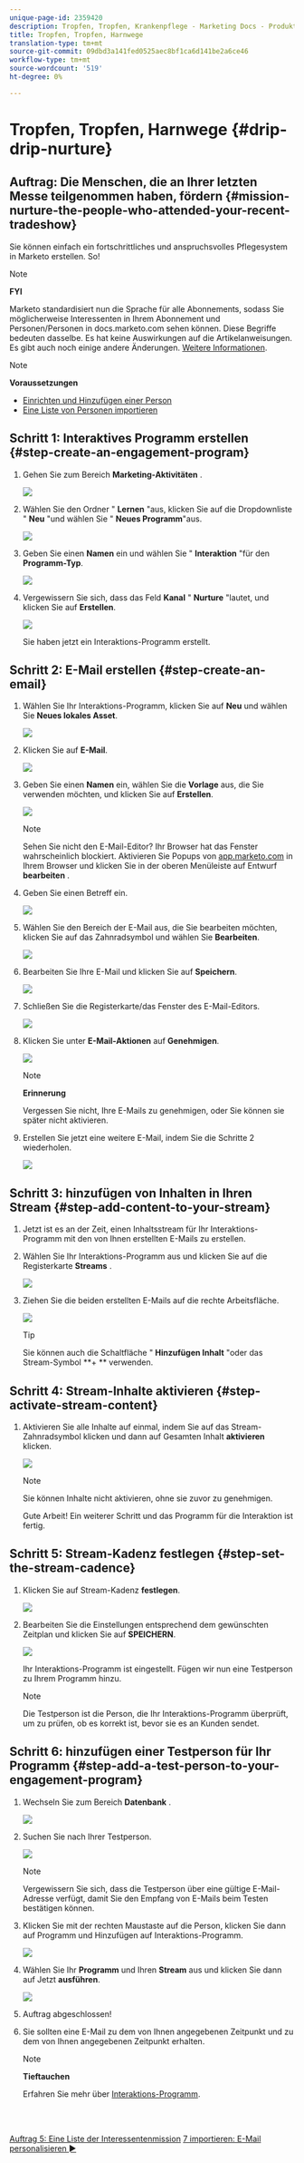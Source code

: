 ```yaml
---
unique-page-id: 2359420
description: Tropfen, Tropfen, Krankenpflege - Marketing Docs - Produktdokumentation
title: Tropfen, Tropfen, Harnwege
translation-type: tm+mt
source-git-commit: 09dbd3a141fed0525aec8bf1ca6d141be2a6ce46
workflow-type: tm+mt
source-wordcount: '519'
ht-degree: 0%

---
```



# Tropfen, Tropfen, Harnwege {#drip-drip-nurture}

## Auftrag: Die Menschen, die an Ihrer letzten Messe teilgenommen haben, fördern {#mission-nurture-the-people-who-attended-your-recent-tradeshow}

Sie können einfach ein fortschrittliches und anspruchsvolles Pflegesystem in Marketo erstellen. So!

>[!NOTE]
>
>**FYI**
>
>Marketo standardisiert nun die Sprache für alle Abonnements, sodass Sie möglicherweise Interessenten in Ihrem Abonnement und Personen/Personen in docs.marketo.com sehen können. Diese Begriffe bedeuten dasselbe. Es hat keine Auswirkungen auf die Artikelanweisungen. Es gibt auch noch einige andere Änderungen. [Weitere Informationen](http://docs.marketo.com/display/DOCS/Updates+to+Marketo+Terminology).

>[!NOTE]
>
>**Voraussetzungen**
>
>* [Einrichten und Hinzufügen einer Person](get-set-up-and-add-a-person.md)
>* [Eine Liste von Personen importieren](import-a-list-of-people.md)

>



## Schritt 1: Interaktives Programm erstellen {#step-create-an-engagement-program}

1. Gehen Sie zum Bereich **Marketing-Aktivitäten** .

   ![](assets/one-3.png)

1. Wählen Sie den Ordner &quot; **Lernen** &quot;aus, klicken Sie auf die Dropdownliste &quot; **Neu** &quot;und wählen Sie &quot; **Neues Programm**&quot;aus.

   ![](assets/two-4.png)

1. Geben Sie einen **Namen** ein und wählen Sie &quot; **Interaktion** &quot;für den **Programm-Typ**.

   ![](assets/three-3.png)

1. Vergewissern Sie sich, dass das Feld **Kanal** &quot; **Nurture** &quot;lautet, und klicken Sie auf **Erstellen**.

   ![](assets/four-2.png)

   Sie haben jetzt ein Interaktions-Programm erstellt.

## Schritt 2: E-Mail erstellen {#step-create-an-email}

1. Wählen Sie Ihr Interaktions-Programm, klicken Sie auf **Neu** und wählen Sie **Neues lokales Asset**.

   ![](assets/five-3.png)

1. Klicken Sie auf **E-Mail**.

   ![](assets/six-3.png)

1. Geben Sie einen **Namen** ein, wählen Sie die **Vorlage** aus, die Sie verwenden möchten, und klicken Sie auf **Erstellen**.

   ![](assets/seven-4.png)

   >[!NOTE]
   >
   >Sehen Sie nicht den E-Mail-Editor? Ihr Browser hat das Fenster wahrscheinlich blockiert. Aktivieren Sie Popups von [app.marketo.com](http://app.marketo.com) in Ihrem Browser und klicken Sie in der oberen Menüleiste auf Entwurf **bearbeiten** .

1. Geben Sie einen Betreff ein.

   ![](assets/eight-2.png)

1. Wählen Sie den Bereich der E-Mail aus, die Sie bearbeiten möchten, klicken Sie auf das Zahnradsymbol und wählen Sie **Bearbeiten**.

   ![](assets/nine-1.png)

1. Bearbeiten Sie Ihre E-Mail und klicken Sie auf **Speichern**.

   ![](assets/ten-3.png)

1. Schließen Sie die Registerkarte/das Fenster des E-Mail-Editors.

   ![](assets/eleven-3.png)

1. Klicken Sie unter **E-Mail-Aktionen** auf **Genehmigen**.

   ![](assets/twelve-2.png)

   >[!NOTE]
   >
   >**Erinnerung**
   >
   >
   >Vergessen Sie nicht, Ihre E-Mails zu genehmigen, oder Sie können sie später nicht aktivieren.

1. Erstellen Sie jetzt eine weitere E-Mail, indem Sie die Schritte 2 wiederholen.

   ![](assets/thirteen-2.png)

## Schritt 3: hinzufügen von Inhalten in Ihren Stream {#step-add-content-to-your-stream}

1. Jetzt ist es an der Zeit, einen Inhaltsstream für Ihr Interaktions-Programm mit den von Ihnen erstellten E-Mails zu erstellen.
1. Wählen Sie Ihr Interaktions-Programm aus und klicken Sie auf die Registerkarte **Streams** .

   ![](assets/fourteen-2.png)

1. Ziehen Sie die beiden erstellten E-Mails auf die rechte Arbeitsfläche.

   ![](assets/fifteen-2.png)

   >[!TIP]
   >
   >Sie können auch die Schaltfläche &quot; **Hinzufügen Inhalt** &quot;oder das Stream-Symbol **+ ** verwenden.

## Schritt 4: Stream-Inhalte aktivieren {#step-activate-stream-content}

1. Aktivieren Sie alle Inhalte auf einmal, indem Sie auf das Stream-Zahnradsymbol klicken und dann auf Gesamten Inhalt **aktivieren** klicken.

   ![](assets/image2014-9-24-12-3a48-3a28.png)

   >[!NOTE]
   >
   >Sie können Inhalte nicht aktivieren, ohne sie zuvor zu genehmigen.

   Gute Arbeit! Ein weiterer Schritt und das Programm für die Interaktion ist fertig.

## Schritt 5: Stream-Kadenz festlegen {#step-set-the-stream-cadence}

1. Klicken Sie auf Stream-Kadenz **festlegen**.

   ![](assets/seventeen.png)

1. Bearbeiten Sie die Einstellungen entsprechend dem gewünschten Zeitplan und klicken Sie auf **SPEICHERN**.

   ![](assets/image2014-9-24-12-3a49-3a5.png)

   Ihr Interaktions-Programm ist eingestellt. Fügen wir nun eine Testperson zu Ihrem Programm hinzu.

   >[!NOTE]
   >
   >Die Testperson ist die Person, die Ihr Interaktions-Programm überprüft, um zu prüfen, ob es korrekt ist, bevor sie es an Kunden sendet.

## Schritt 6: hinzufügen einer Testperson für Ihr Programm {#step-add-a-test-person-to-your-engagement-program}

1. Wechseln Sie zum Bereich **Datenbank** .

   ![](assets/nineteen-1.png)

1. Suchen Sie nach Ihrer Testperson.

   ![](assets/twenty-1.png)

   >[!NOTE]
   >
   >Vergewissern Sie sich, dass die Testperson über eine gültige E-Mail-Adresse verfügt, damit Sie den Empfang von E-Mails beim Testen bestätigen können.

1. Klicken Sie mit der rechten Maustaste auf die Person, klicken Sie dann auf Programm und Hinzufügen auf Interaktions-Programm.

   ![](assets/twenty-one.png)

1. Wählen Sie Ihr **Programm** und Ihren **Stream** aus und klicken Sie dann auf Jetzt **ausführen**.

   ![](assets/twenty-two.png)

1. Auftrag abgeschlossen!
1. Sie sollten eine E-Mail zu dem von Ihnen angegebenen Zeitpunkt und zu dem von Ihnen angegebenen Zeitpunkt erhalten.

   >[!NOTE]
   >
   >**Tieftauchen**
   >
   >
   >Erfahren Sie mehr über [Interaktions-Programm](http://docs.marketo.com/display/docs/drip+nurturing).

<br> 

[Auftrag 5: Eine Liste der Interessentenmission](import-a-list-of-people.md) [7 importieren: E-Mail personalisieren ►](personalize-an-email.md)